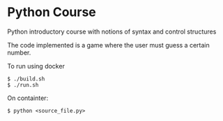 # Python Course

Python introductory course with notions of syntax and control structures

The code implemented is a game where the user must guess a certain number.

To run using docker

```
$ ./build.sh
$ ./run.sh
```
On containter:

```
$ python <source_file.py>
```